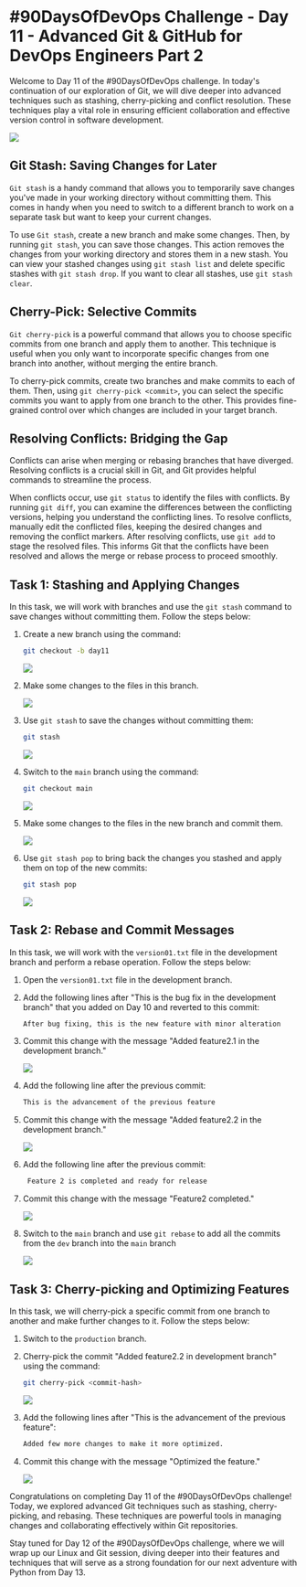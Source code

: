 # #90DaysOfDevOps Challenge - Day 11 - Advanced Git & GitHub for DevOps Engineers Part 2

Welcome to Day 11 of the #90DaysOfDevOps challenge. In today's continuation of our exploration of Git, we will dive deeper into advanced techniques such as stashing, cherry-picking and conflict resolution. These techniques play a vital role in ensuring efficient collaboration and effective version control in software development.

![](https://cdn.hashnode.com/res/hashnode/image/upload/v1685809978906/649c2771-4a3d-40e4-8e69-b73bd7d21d9e.png)

## Git Stash: Saving Changes for Later

`Git stash` is a handy command that allows you to temporarily save changes you've made in your working directory without committing them. This comes in handy when you need to switch to a different branch to work on a separate task but want to keep your current changes.

To use `Git stash`, create a new branch and make some changes. Then, by running `git stash`, you can save those changes. This action removes the changes from your working directory and stores them in a new stash. You can view your stashed changes using `git stash list` and delete specific stashes with `git stash drop`. If you want to clear all stashes, use `git stash clear`.

## Cherry-Pick: Selective Commits

`Git cherry-pick` is a powerful command that allows you to choose specific commits from one branch and apply them to another. This technique is useful when you only want to incorporate specific changes from one branch into another, without merging the entire branch.

To cherry-pick commits, create two branches and make commits to each of them. Then, using `git cherry-pick <commit>`, you can select the specific commits you want to apply from one branch to the other. This provides fine-grained control over which changes are included in your target branch.

## Resolving Conflicts: Bridging the Gap

Conflicts can arise when merging or rebasing branches that have diverged. Resolving conflicts is a crucial skill in Git, and Git provides helpful commands to streamline the process.

When conflicts occur, use `git status` to identify the files with conflicts. By running `git diff`, you can examine the differences between the conflicting versions, helping you understand the conflicting lines. To resolve conflicts, manually edit the conflicted files, keeping the desired changes and removing the conflict markers. After resolving conflicts, use `git add` to stage the resolved files. This informs Git that the conflicts have been resolved and allows the merge or rebase process to proceed smoothly.

## Task 1: Stashing and Applying Changes

In this task, we will work with branches and use the `git stash` command to save changes without committing them. Follow the steps below:

1. Create a new branch using the command:
    
    ```bash
    git checkout -b day11
    ```
    
    ![](https://cdn.hashnode.com/res/hashnode/image/upload/v1685887203574/36d56347-6953-4124-9b7c-fcd283c26dea.jpeg)
    
2. Make some changes to the files in this branch.
    
    ![](https://cdn.hashnode.com/res/hashnode/image/upload/v1685887255296/b5a2ccbf-89ec-42f9-b347-d34a7976aefd.jpeg)
    
3. Use `git stash` to save the changes without committing them:
    
    ```bash
    git stash
    ```
    
    ![](https://cdn.hashnode.com/res/hashnode/image/upload/v1685887306416/7e3abe7d-42d5-4bac-9983-9e5a6133820f.jpeg)
    
4. Switch to the `main` branch using the command:
    
    ```bash
    git checkout main
    ```
    
    ![](https://cdn.hashnode.com/res/hashnode/image/upload/v1685887335482/27ab6e75-30f9-4cb9-9b13-c9d56d9f4a64.jpeg)
    
5. Make some changes to the files in the new branch and commit them.
    
    ![](https://cdn.hashnode.com/res/hashnode/image/upload/v1685887366017/6546ce7c-4f94-4319-9f2f-27d9a8d2ee58.jpeg)
    
6. Use `git stash pop` to bring back the changes you stashed and apply them on top of the new commits:
    
    ```bash
    git stash pop
    ```
    
    ![](https://cdn.hashnode.com/res/hashnode/image/upload/v1685887414684/90016d0f-5bf1-4e00-ad61-ef2163cdf4b1.jpeg)
    

## Task 2: Rebase and Commit Messages

In this task, we will work with the `version01.txt` file in the development branch and perform a rebase operation. Follow the steps below:

1. Open the `version01.txt` file in the development branch.
    
2. Add the following lines after "This is the bug fix in the development branch" that you added on Day 10 and reverted to this commit:
    
    ```bash
    After bug fixing, this is the new feature with minor alteration
    ```
    
3. Commit this change with the message "Added feature2.1 in the development branch."
    
    ![](https://cdn.hashnode.com/res/hashnode/image/upload/v1685888443984/3c814878-51e9-42e7-8a37-4ef7c77c70bc.jpeg)
    
4. Add the following line after the previous commit:
    
    ```bash
    This is the advancement of the previous feature
    ```
    
5. Commit this change with the message "Added feature2.2 in the development branch."
    
    ![](https://cdn.hashnode.com/res/hashnode/image/upload/v1685888523681/9ef23f9b-c0fc-40d9-a946-fa05ae3373ee.jpeg)
    
6. Add the following line after the previous commit:
    
    ```bash
     Feature 2 is completed and ready for release
    ```
    
7. Commit this change with the message "Feature2 completed."
    
    ![](https://cdn.hashnode.com/res/hashnode/image/upload/v1685888601605/88c31369-623a-476d-ba94-80ee733c300f.jpeg)
    
8. Switch to the `main` branch and use `git rebase` to add all the commits from the `dev` branch into the `main` branch
    
    ![](https://cdn.hashnode.com/res/hashnode/image/upload/v1685888777553/47c872f2-b315-4948-a1b0-3747edc14623.jpeg)
    

## Task 3: Cherry-picking and Optimizing Features

In this task, we will cherry-pick a specific commit from one branch to another and make further changes to it. Follow the steps below:

1. Switch to the `production` branch.
    
2. Cherry-pick the commit "Added feature2.2 in development branch" using the command:
    
    ```bash
    git cherry-pick <commit-hash>
    ```
    
    ![](https://cdn.hashnode.com/res/hashnode/image/upload/v1685889710485/527d74b6-f4f6-43f0-9d33-a91556a019c3.jpeg)
    
3. Add the following lines after "This is the advancement of the previous feature":
    
    ```bash
    Added few more changes to make it more optimized.
    ```
    
4. Commit this change with the message "Optimized the feature."
    
    ![](https://cdn.hashnode.com/res/hashnode/image/upload/v1685889737719/10cead93-c05c-4eba-976b-e96423ff72a7.jpeg)
    

Congratulations on completing Day 11 of the #90DaysOfDevOps challenge! Today, we explored advanced Git techniques such as stashing, cherry-picking, and rebasing. These techniques are powerful tools in managing changes and collaborating effectively within Git repositories.

Stay tuned for Day 12 of the #90DaysOfDevOps challenge, where we will wrap up our Linux and Git session, diving deeper into their features and techniques that will serve as a strong foundation for our next adventure with Python from Day 13.